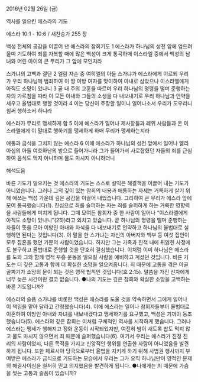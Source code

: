2016년 02월 26일 (금)

역사를 일으킨 에스라의 기도 



에스라 10:1 - 10:6 / 새찬송가 255 장


백성 전체의 공감을 이끌어 낸 에스라의 참회기도
1 에스라가 하나님의 성전 앞에 엎드려 울며 기도하여 죄를 자복할 때에 많은 백성이 크게 통곡하매 이스라엘 중에서 백성의 남녀와 어린 아이의 큰 무리가 그 앞에 모인지라

스가냐의 고백과 결단
2 엘람 자손 중 여히엘의 아들 스가냐가 에스라에게 이르되 우리가 우리 하나님께 범죄하여 이 땅 이방 여자를 맞이하여 아내로 삼았으나 이스라엘에게 아직도 소망이 있나니 3 곧 내 주의 교훈을 따르며 우리 하나님의 명령을 떨며 준행하는 자의 가르침을 따라 이 모든 아내와 그들의 소생을 다 내보내기로 우리 하나님과 언약을 세우고 율법대로 행할 것이라 4 이는 당신이 주장할 일이니 일어나소서 우리가 도우리니 힘써 행하소서 하니라

에스라가 무리로 맹세하게 함
5 이에 에스라가 일어나 제사장들과 레위 사람들과 온 이스라엘에게 이 말대로 행하기를 맹세하게 하매 무리가 맹세하는지라

애통과 금식을 그치지 않는 에스라
6 이에 에스라가 하나님의 성전 앞에서 일어나 엘리아십의 아들 여호하난의 방으로 들어가니라 그가 들어가서 사로잡혔던 자들의 죄를 근심하여 음식도 먹지 아니하며 물도 마시지 아니하더니

해석도움





바른 기도가 일으키는 것
에스라의 기도는 스스로 설익은 해결책을 이끌어 내는 기도가 아니었습니다. 그러나 그의 깊이 있는 참회의 내용과 애통하는 자세는 거룩하게 살기 위해 애쓰는 백성 가운데 깊은 공감을 이끌어 내었습니다. 그리하여 큰 무리가 에스라 앞에 모여 통곡했습니다(1). 진심으로 죄를 슬퍼하는 자는 죄를 슬퍼하게 하는 거룩한 영향력을 사람들에게 미치게 됩니다. 그때 모여든 참회자 중 한 사람이 일어나 “이스라엘에게 아직도 소망이 있나니”(2하)라고 외치고 있습니다. 곧 하나님의 명령을 떨며 준행하는 자들이 뜻을 모아 이방인 아내와 자식을 다 내보내기로 언약하고 하나님의 율법대로 실행하면 된다는 것입니다(3). 이 말을 한 스가냐는 자신의 아버지와 백부 등 여섯 집안이 모두 잡혼을 했던 가문의 사람이었습니다. 하지만 그는 가족과 친척 내에 뒤얽힌 사정에도 불구하고 율법대로 준행할 것을 단호히 결심했습니다. 이처럼 이미 하나님은 에스라를 도와 그와 함께 영적 부흥 운동을 일으킬 사람을 예비하고 계셨던 것입니다. 바른 기도는 더 깊은 고통과 함께 더 확실한 소망을 일으켜줍니다. 죄 때문에 고통을 겪은 아골 골짜기가 소망의 문이 되는 것은 영적 법칙인 것입니다(호 2:15). 말씀을 가진 신자에게 너무 늦은 시간이란 결코 없습니다.
●나의 기도는 깊은 참회와 확실한 소망을 고백하는 바른 기도입니까?

에스라의 슬픔
스가냐를 비롯한 백성은 에스라를 도울 것을 약속하면서 그에게 일어나 이 책임을 맡아 달라고 간청했습니다(4). 이에 에스라는 일어나 참회자들부터 율법대로 이혼하여 이방인 아내와 자녀를 내보내겠다고 맹세하기를 요구했고, 백성은 기꺼이 동조했습니다(5). 에스라의 깊은 참회는 이처럼 구체적인 역사를 시작하게 했습니다. 그러나 에스라는 맹세가 행해지고 정화 운동이 시작되었지만, 여전히 밤이 새도록 밥도 먹지 않고 물도 마시지 않으면서 죄 때문에 슬퍼했습니다(6). 여기서 우리는 에스라가 진정 진리의 사람이었지, 다른 목적을 가지고 신앙적인 행위를 연출한 사람이 아니었음을 발견하게 됩니다. 또한 페르시아 당국으로부터 율법을 지키게 하기 위해 사법권 행사까지 부여받은 에스라가 금식으로 기도하는 모습에서 우리는 그가 오직 하나님만이 영적인 문제의 해결사이심을 철저히 믿고 의지했음을 발견하게 됩니다.
●나에게는 죄 때문에 가슴을 찢는 고통과 슬픔이 있습니까?